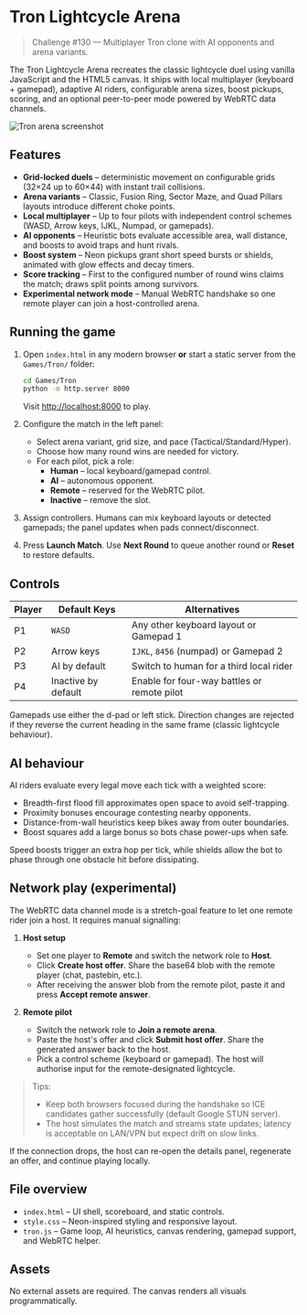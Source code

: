 # Tron Lightcycle Arena

> Challenge #130 — Multiplayer Tron clone with AI opponents and arena variants.

The Tron Lightcycle Arena recreates the classic lightcycle duel using vanilla JavaScript and the HTML5 canvas. It ships with
local multiplayer (keyboard + gamepad), adaptive AI riders, configurable arena sizes, boost pickups, scoring, and an optional
peer-to-peer mode powered by WebRTC data channels.

![Tron arena screenshot](screenshot.png)

## Features

- **Grid-locked duels** – deterministic movement on configurable grids (32×24 up to 60×44) with instant trail collisions.
- **Arena variants** – Classic, Fusion Ring, Sector Maze, and Quad Pillars layouts introduce different choke points.
- **Local multiplayer** – Up to four pilots with independent control schemes (WASD, Arrow keys, IJKL, Numpad, or gamepads).
- **AI opponents** – Heuristic bots evaluate accessible area, wall distance, and boosts to avoid traps and hunt rivals.
- **Boost system** – Neon pickups grant short speed bursts or shields, animated with glow effects and decay timers.
- **Score tracking** – First to the configured number of round wins claims the match; draws split points among survivors.
- **Experimental network mode** – Manual WebRTC handshake so one remote player can join a host-controlled arena.

## Running the game

1. Open `index.html` in any modern browser **or** start a static server from the `Games/Tron/` folder:
   ```bash
   cd Games/Tron
   python -m http.server 8000
   ```
   Visit <http://localhost:8000> to play.

2. Configure the match in the left panel:
   - Select arena variant, grid size, and pace (Tactical/Standard/Hyper).
   - Choose how many round wins are needed for victory.
   - For each pilot, pick a role:
     - **Human** – local keyboard/gamepad control.
     - **AI** – autonomous opponent.
     - **Remote** – reserved for the WebRTC pilot.
     - **Inactive** – remove the slot.

3. Assign controllers. Humans can mix keyboard layouts or detected gamepads; the panel updates when pads connect/disconnect.

4. Press **Launch Match**. Use **Next Round** to queue another round or **Reset** to restore defaults.

## Controls

| Player | Default Keys | Alternatives |
|--------|--------------|--------------|
| P1     | `WASD`       | Any other keyboard layout or Gamepad 1 |
| P2     | Arrow keys   | `IJKL`, `8456` (numpad) or Gamepad 2 |
| P3     | AI by default | Switch to human for a third local rider |
| P4     | Inactive by default | Enable for four-way battles or remote pilot |

Gamepads use either the d-pad or left stick. Direction changes are rejected if they reverse the current heading in the same
frame (classic lightcycle behaviour).

## AI behaviour

AI riders evaluate every legal move each tick with a weighted score:
- Breadth-first flood fill approximates open space to avoid self-trapping.
- Proximity bonuses encourage contesting nearby opponents.
- Distance-from-wall heuristics keep bikes away from outer boundaries.
- Boost squares add a large bonus so bots chase power-ups when safe.

Speed boosts trigger an extra hop per tick, while shields allow the bot to phase through one obstacle hit before dissipating.

## Network play (experimental)

The WebRTC data channel mode is a stretch-goal feature to let one remote rider join a host. It requires manual signalling:

1. **Host setup**
   - Set one player to **Remote** and switch the network role to **Host**.
   - Click **Create host offer**. Share the base64 blob with the remote player (chat, pastebin, etc.).
   - After receiving the answer blob from the remote pilot, paste it and press **Accept remote answer**.

2. **Remote pilot**
   - Switch the network role to **Join a remote arena**.
   - Paste the host's offer and click **Submit host offer**. Share the generated answer back to the host.
   - Pick a control scheme (keyboard or gamepad). The host will authorise input for the remote-designated lightcycle.

> Tips:
> - Keep both browsers focused during the handshake so ICE candidates gather successfully (default Google STUN server).
> - The host simulates the match and streams state updates; latency is acceptable on LAN/VPN but expect drift on slow links.

If the connection drops, the host can re-open the details panel, regenerate an offer, and continue playing locally.

## File overview

- `index.html` – UI shell, scoreboard, and static controls.
- `style.css` – Neon-inspired styling and responsive layout.
- `tron.js` – Game loop, AI heuristics, canvas rendering, gamepad support, and WebRTC helper.

## Assets

No external assets are required. The canvas renders all visuals programmatically.
